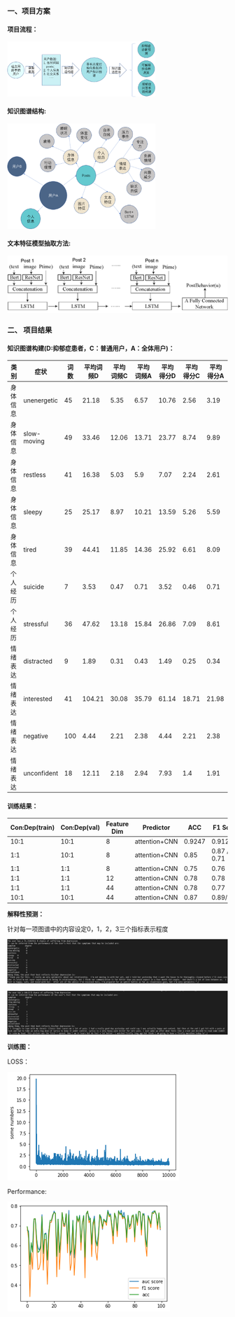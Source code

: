 ### 一、项目方案

#### 项目流程：

<img src="report/项目流程.png" alt="项目流程" style="zoom: 33%;" />

#### 知识图谱结构:

<img src="report/知识图谱.png" alt="知识图谱" style="zoom: 33%;" />

#### 文本特征模型抽取方法:

<img src="report/文本特征抽取.png" alt="文本特征抽取" style="zoom:75%;" />

### 二、 项目结果

#### 知识图谱构建(D:抑郁症患者，C：普通用户，A：全体用户)：

| 类别     | 症状        | 词数 | 平均词频D | 平均词频C | 平均词频A | 平均得分D | 平均得分C | 平均得分A |
| -------- | ----------- | ---- | --------- | --------- | --------- | --------- | --------- | --------- |
| 身体信息 | unenergetic | 45   | 21.18     | 5.35      | 6.57      | 10.76     | 2.56      | 3.19      |
| 身体信息 | slow-moving | 49   | 33.46     | 12.06     | 13.71     | 23.77     | 8.74      | 9.89      |
| 身体信息 | restless    | 41   | 16.38     | 5.03      | 5.9       | 7.07      | 2.24      | 2.61      |
| 身体信息 | sleepy      | 25   | 25.17     | 8.97      | 10.21     | 13.59     | 5.26      | 5.59      |
| 身体信息 | tired       | 39   | 44.41     | 11.85     | 14.36     | 25.92     | 6.61      | 8.09      |
| 个人经历 | suicide     | 7    | 3.53      | 0.47      | 0.71      | 3.52      | 0.46      | 0.71      |
| 个人经历 | stressful   | 36   | 47.62     | 13.18     | 15.84     | 26.86     | 7.09      | 8.61      |
| 情绪表达 | distracted  | 9    | 1.89      | 0.31      | 0.43      | 1.49      | 0.25      | 0.34      |
| 情绪表达 | interested  | 41   | 104.21    | 30.08     | 35.79     | 61.14     | 18.71     | 21.98     |
| 情绪表达 | negative    | 100  | 4.44      | 2.21      | 2.38      | 4.44      | 2.21      | 2.38      |
| 情绪表达 | unconfident | 18   | 12.11     | 2.18      | 2.94      | 7.93      | 1.4       | 1.91      |

#### 训练结果：

| Con:Dep(train) | Con:Dep(val) | Feature Dim | Predictor     | ACC    | F1 Score    | Recall      | Precision   | AUC    |
| -------------- | ------------ | ----------- | ------------- | ------ | ----------- | ----------- | ----------- | ------ |
| 10:1           | 10:1         | 8           | attention+CNN | 0.9247 | 0.9125      | 0.7023      | 0.6873      | 0.6894 |
| 1:1            | 10:1         | 8           | attention+CNN | 0.85   | 0.87 / 0.71 | 0.85 / 0.65 | 0.90 / 0.73 | 0.7939 |
| 1:1            | 1:1          | 8           | attention+CNN | 0.75   | 0.76        | 0.77        | 0.76        | 0.7782 |
| 1:1            | 1:1          | 12          | attention+CNN | 0.78   | 0.78        | 0.78        | 0.78        | 0.7931 |
| 1:1            | 1:1          | 44          | attention+CNN | 0.78   | 0.77        | 0.78        | 0.77        | 0.7864 |
| 10:1           | 10:1         | 44          | attention+CNN | 0.87   | 0.89/0.68   | 0.87/0.77   | 0.92/0.65   | 0.8100 |

**解释性预测：**

针对每一项图谱中的内容设定0，1，2，3三个指标表示程度

![explainable1](report/explainable1.png)

![explainable2](report/explainable2.png)

**训练图：**

LOSS：

![loss](report/loss.png)

Performance:

![performance](report/performance.png)